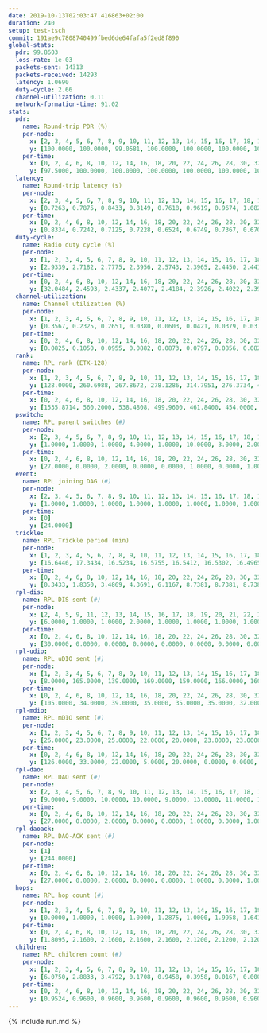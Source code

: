 ```yaml
---
date: 2019-10-13T02:03:47.416863+02:00
duration: 240
setup: test-tsch
commit: 191ae9c7808740499fbed6de64fafa5f2ed8f890
global-stats:
  pdr: 99.8603
  loss-rate: 1e-03
  packets-sent: 14313
  packets-received: 14293
  latency: 1.0690
  duty-cycle: 2.66
  channel-utilization: 0.11
  network-formation-time: 91.02
stats:
  pdr:
    name: Round-trip PDR (%)
    per-node:
      x: [2, 3, 4, 5, 6, 7, 8, 9, 10, 11, 12, 13, 14, 15, 16, 17, 18, 19, 20, 21, 22, 23, 24, 25]
      y: [100.0000, 100.0000, 99.0581, 100.0000, 100.0000, 100.0000, 100.0000, 100.0000, 100.0000, 100.0000, 100.0000, 100.0000, 100.0000, 100.0000, 100.0000, 99.0050, 100.0000, 99.8325, 100.0000, 100.0000, 99.6534, 100.0000, 100.0000, 99.1289]
    per-time:
      x: [0, 2, 4, 6, 8, 10, 12, 14, 16, 18, 20, 22, 24, 26, 28, 30, 32, 34, 36, 38, 40, 42, 44, 46, 48, 50, 52, 54, 56, 58, 60, 62, 64, 66, 68, 70, 72, 74, 76, 78, 80, 82, 84, 86, 88, 90, 92, 94, 96, 98, 100, 102, 104, 106, 108, 110, 112, 114, 116, 118, 120, 122, 124, 126, 128, 130, 132, 134, 136, 138, 140, 142, 144, 146, 148, 150, 152, 154, 156, 158, 160, 162, 164, 166, 168, 170, 172, 174, 176, 178, 180, 182, 184, 186, 188, 190, 192, 194, 196, 198, 200, 202, 204, 206, 208, 210, 212, 214, 216, 218, 220, 222, 224, 226, 228, 230, 232, 234, 236, 238, 240]
      y: [97.5000, 100.0000, 100.0000, 100.0000, 100.0000, 100.0000, 100.0000, 100.0000, 100.0000, 100.0000, 100.0000, 100.0000, 100.0000, 100.0000, 100.0000, 100.0000, 100.0000, 100.0000, 100.0000, 100.0000, 100.0000, 100.0000, 100.0000, 100.0000, 100.0000, 100.0000, 100.0000, 100.0000, 100.0000, 100.0000, 100.0000, 100.0000, 100.0000, 100.0000, 100.0000, 100.0000, 99.1667, 100.0000, 100.0000, 100.0000, 100.0000, 100.0000, 100.0000, 98.3333, 100.0000, 100.0000, 100.0000, 100.0000, 100.0000, 100.0000, 100.0000, 100.0000, 100.0000, 100.0000, 100.0000, 100.0000, 99.1667, 99.1667, 100.0000, 100.0000, 99.1667, 100.0000, 100.0000, 100.0000, 100.0000, 100.0000, 100.0000, 100.0000, 100.0000, 100.0000, 100.0000, 100.0000, 100.0000, 99.1667, 100.0000, 100.0000, 100.0000, 100.0000, 100.0000, 100.0000, 100.0000, 99.1667, 99.1667, 100.0000, 100.0000, 100.0000, 100.0000, 99.1667, 100.0000, 100.0000, 100.0000, 100.0000, 99.1667, 100.0000, 100.0000, 100.0000, 100.0000, 99.1667, 100.0000, 100.0000, 100.0000, 100.0000, 100.0000, 100.0000, 100.0000, 100.0000, 100.0000, 100.0000, 98.3333, 100.0000, 100.0000, 100.0000, 100.0000, 98.3333, 99.1667, 100.0000, 100.0000, 100.0000, 100.0000, 100.0000, null]
  latency:
    name: Round-trip latency (s)
    per-node:
      x: [2, 3, 4, 5, 6, 7, 8, 9, 10, 11, 12, 13, 14, 15, 16, 17, 18, 19, 20, 21, 22, 23, 24, 25]
      y: [0.7263, 0.7875, 0.8433, 0.8149, 0.7618, 0.9619, 0.9674, 1.0824, 0.7844, 0.9312, 1.1160, 0.9406, 0.9356, 1.1685, 0.9968, 1.1272, 1.2794, 1.1977, 1.1998, 1.4111, 1.3350, 1.4343, 1.3992, 1.4752]
    per-time:
      x: [0, 2, 4, 6, 8, 10, 12, 14, 16, 18, 20, 22, 24, 26, 28, 30, 32, 34, 36, 38, 40, 42, 44, 46, 48, 50, 52, 54, 56, 58, 60, 62, 64, 66, 68, 70, 72, 74, 76, 78, 80, 82, 84, 86, 88, 90, 92, 94, 96, 98, 100, 102, 104, 106, 108, 110, 112, 114, 116, 118, 120, 122, 124, 126, 128, 130, 132, 134, 136, 138, 140, 142, 144, 146, 148, 150, 152, 154, 156, 158, 160, 162, 164, 166, 168, 170, 172, 174, 176, 178, 180, 182, 184, 186, 188, 190, 192, 194, 196, 198, 200, 202, 204, 206, 208, 210, 212, 214, 216, 218, 220, 222, 224, 226, 228, 230, 232, 234, 236, 238, 240]
      y: [0.8334, 0.7242, 0.7125, 0.7228, 0.6524, 0.6749, 0.7367, 0.6707, 0.6764, 0.6812, 0.6758, 0.6740, 0.7216, 0.6824, 0.6313, 0.6585, 0.6624, 0.6964, 0.6381, 0.6432, 0.6950, 0.6548, 0.6729, 0.6878, 0.6438, 0.6023, 0.6079, 0.7481, 0.7649, 0.7213, 0.7047, 0.6807, 0.7251, 0.6944, 0.7742, 0.7362, 0.7682, 0.7740, 0.6945, 0.5943, 0.7408, 0.6819, 0.7508, 0.7139, 0.7374, 0.6902, 0.6822, 0.7597, 0.7508, 0.7288, 0.7009, 0.7116, 0.7418, 0.8189, 0.9027, 0.7716, 0.7304, 0.7105, 0.7347, 0.9594, 1.0053, 1.0070, 0.8178, 0.7359, 0.7454, 1.1031, 1.4027, 1.2908, 0.9640, 0.9626, 0.7843, 1.1186, 1.5808, 1.5764, 1.2963, 1.0824, 1.0048, 1.0967, 1.6191, 1.5877, 1.6023, 1.4774, 1.3288, 1.2811, 1.6006, 1.5474, 1.6041, 1.5881, 1.5709, 1.4879, 1.6513, 1.6175, 1.5637, 1.6213, 1.5729, 1.5788, 1.5829, 1.6385, 1.5496, 1.5729, 1.5995, 1.6104, 1.6150, 1.6284, 1.6072, 1.6189, 1.6281, 1.6316, 1.6432, 1.5774, 1.6360, 1.5584, 1.5640, 1.6322, 1.5742, 1.5777, 1.5412, 1.6369, 1.6527, 1.6609, null]
  duty-cycle:
    name: Radio duty cycle (%)
    per-node:
      x: [1, 2, 3, 4, 5, 6, 7, 8, 9, 10, 11, 12, 13, 14, 15, 16, 17, 18, 19, 20, 21, 22, 23, 24, 25]
      y: [2.9339, 2.7182, 2.7775, 2.3956, 2.5743, 2.3965, 2.4450, 2.4414, 2.5746, 2.4957, 2.5834, 2.5684, 2.6345, 2.4879, 2.6934, 2.8588, 2.7311, 2.6605, 2.7722, 2.7740, 2.6822, 2.6333, 2.6972, 2.7546, 2.7597]
    per-time:
      x: [0, 2, 4, 6, 8, 10, 12, 14, 16, 18, 20, 22, 24, 26, 28, 30, 32, 34, 36, 38, 40, 42, 44, 46, 48, 50, 52, 54, 56, 58, 60, 62, 64, 66, 68, 70, 72, 74, 76, 78, 80, 82, 84, 86, 88, 90, 92, 94, 96, 98, 100, 102, 104, 106, 108, 110, 112, 114, 116, 118, 120, 122, 124, 126, 128, 130, 132, 134, 136, 138, 140, 142, 144, 146, 148, 150, 152, 154, 156, 158, 160, 162, 164, 166, 168, 170, 172, 174, 176, 178, 180, 182, 184, 186, 188, 190, 192, 194, 196, 198, 200, 202, 204, 206, 208, 210, 212, 214, 216, 218, 220, 222, 224, 226, 228, 230, 232, 234, 236, 238]
      y: [32.0484, 2.4593, 2.4337, 2.4077, 2.4184, 2.3926, 2.4022, 2.3996, 2.4113, 2.3935, 2.3942, 2.3884, 2.3942, 2.4180, 2.4203, 2.3958, 2.3936, 2.4059, 2.3926, 2.3852, 2.3873, 2.4039, 2.4055, 2.3975, 2.4048, 2.3839, 2.3832, 2.3882, 2.4214, 2.4285, 2.4060, 2.4007, 2.4039, 2.4078, 2.4054, 2.4207, 2.3960, 2.3975, 2.3967, 2.3986, 2.3972, 2.4056, 2.3996, 2.4333, 2.3844, 2.3996, 2.4079, 2.3904, 2.3971, 2.3966, 2.3851, 2.3928, 2.3985, 2.3942, 2.3863, 2.3795, 2.3936, 2.4008, 2.3984, 2.3988, 2.3924, 2.3896, 2.3973, 2.3869, 2.3872, 2.3933, 2.3844, 2.3961, 2.3967, 2.3864, 2.3989, 2.3996, 2.3970, 2.3891, 2.3825, 2.3804, 2.3933, 2.3887, 2.3867, 2.3989, 2.8132, 2.6162, 2.7148, 2.5971, 2.3848, 2.4024, 2.3933, 2.4039, 2.3844, 2.3944, 2.3956, 2.3972, 2.3853, 2.4092, 2.3902, 2.3976, 2.4035, 2.3988, 2.3972, 2.3965, 2.4199, 2.3974, 2.3991, 2.3931, 2.4104, 2.3957, 2.3887, 2.3944, 2.3961, 2.4032, 2.3976, 2.4043, 2.3858, 2.3895, 2.4012, 2.3886, 2.3964, 2.3890, 2.4101, 2.4048]
  channel-utilization:
    name: Channel utilization (%)
    per-node:
      x: [1, 2, 3, 4, 5, 6, 7, 8, 9, 10, 11, 12, 13, 14, 15, 16, 17, 18, 19, 20, 21, 22, 23, 24, 25]
      y: [0.3567, 0.2325, 0.2651, 0.0380, 0.0603, 0.0421, 0.0379, 0.0374, 0.0367, 0.1036, 0.0348, 0.0330, 0.0708, 0.0316, 0.1051, 0.1954, 0.0359, 0.1012, 0.0348, 0.0500, 0.0348, 0.0404, 0.0318, 0.0306, 0.0308]
    per-time:
      x: [0, 2, 4, 6, 8, 10, 12, 14, 16, 18, 20, 22, 24, 26, 28, 30, 32, 34, 36, 38, 40, 42, 44, 46, 48, 50, 52, 54, 56, 58, 60, 62, 64, 66, 68, 70, 72, 74, 76, 78, 80, 82, 84, 86, 88, 90, 92, 94, 96, 98, 100, 102, 104, 106, 108, 110, 112, 114, 116, 118, 120, 122, 124, 126, 128, 130, 132, 134, 136, 138, 140, 142, 144, 146, 148, 150, 152, 154, 156, 158, 160, 162, 164, 166, 168, 170, 172, 174, 176, 178, 180, 182, 184, 186, 188, 190, 192, 194, 196, 198, 200, 202, 204, 206, 208, 210, 212, 214, 216, 218, 220, 222, 224, 226, 228, 230, 232, 234, 236, 238]
      y: [0.0825, 0.1050, 0.0955, 0.0882, 0.0873, 0.0797, 0.0856, 0.0824, 0.0855, 0.0833, 0.0839, 0.0810, 0.0856, 0.0889, 0.0921, 0.0764, 0.0829, 0.0855, 0.0803, 0.0784, 0.0798, 0.0850, 0.0837, 0.0819, 0.0827, 0.0758, 0.0751, 0.0863, 0.0948, 0.0955, 0.0869, 0.0842, 0.0840, 0.0889, 0.0875, 0.0915, 0.0819, 0.0854, 0.0834, 0.0835, 0.0834, 0.0859, 0.0858, 0.0938, 0.0833, 0.0845, 0.0860, 0.0809, 0.0818, 0.0831, 0.0776, 0.0773, 0.0849, 0.0823, 0.0801, 0.0755, 0.0824, 0.0874, 0.0800, 0.0836, 0.0822, 0.0813, 0.0863, 0.0795, 0.0800, 0.0827, 0.0782, 0.0814, 0.0837, 0.0781, 0.0850, 0.0849, 0.0851, 0.0818, 0.0792, 0.0730, 0.0808, 0.0802, 0.0775, 0.0853, 0.2938, 0.1930, 0.2267, 0.1760, 0.0796, 0.0857, 0.0811, 0.0863, 0.0790, 0.0852, 0.0845, 0.0848, 0.0795, 0.0891, 0.0792, 0.0827, 0.0873, 0.0861, 0.0839, 0.0842, 0.0949, 0.0834, 0.0849, 0.0812, 0.0876, 0.0830, 0.0817, 0.0845, 0.0847, 0.0884, 0.0835, 0.0874, 0.0795, 0.0801, 0.0871, 0.0818, 0.0827, 0.0789, 0.0893, 0.0870]
  rank:
    name: RPL rank (ETX-128)
    per-node:
      x: [1, 2, 3, 4, 5, 6, 7, 8, 9, 10, 11, 12, 13, 14, 15, 16, 17, 18, 19, 20, 21, 22, 23, 24, 25]
      y: [128.0000, 260.6988, 267.8672, 278.1286, 314.7951, 276.3734, 415.9760, 413.7078, 439.9132, 331.1950, 469.8264, 407.4398, 455.2645, 456.5560, 429.2025, 446.2408, 445.6958, 562.3306, 571.9588, 571.5950, 620.0455, 840.5851, 686.2794, 677.2769, 682.3140]
    per-time:
      x: [0, 2, 4, 6, 8, 10, 12, 14, 16, 18, 20, 22, 24, 26, 28, 30, 32, 34, 36, 38, 40, 42, 44, 46, 48, 50, 52, 54, 56, 58, 60, 62, 64, 66, 68, 70, 72, 74, 76, 78, 80, 82, 84, 86, 88, 90, 92, 94, 96, 98, 100, 102, 104, 106, 108, 110, 112, 114, 116, 118, 120, 122, 124, 126, 128, 130, 132, 134, 136, 138, 140, 142, 144, 146, 148, 150, 152, 154, 156, 158, 160, 162, 164, 166, 168, 170, 172, 174, 176, 178, 180, 182, 184, 186, 188, 190, 192, 194, 196, 198, 200, 202, 204, 206, 208, 210, 212, 214, 216, 218, 220, 222, 224, 226, 228, 230, 232, 234, 236, 238]
      y: [1535.8714, 560.2000, 538.4808, 499.9600, 461.8400, 454.0000, 454.4400, 453.5294, 444.5800, 446.9800, 441.7000, 442.8000, 453.6800, 456.6923, 444.4200, 439.3600, 439.9400, 442.8800, 443.6400, 443.4423, 445.2600, 446.8200, 446.5200, 441.0000, 439.8800, 436.7200, 436.4400, 446.0000, 448.9200, 456.2600, 453.2800, 446.0600, 453.3529, 444.7000, 454.3333, 456.2000, 454.2800, 457.6800, 457.6000, 453.8039, 451.8235, 455.9216, 454.8269, 452.3800, 452.6000, 450.5400, 461.6792, 444.2600, 445.4400, 438.9020, 431.3000, 426.4600, 426.1765, 425.4000, 423.6200, 422.8200, 420.0800, 427.4118, 429.3600, 438.0200, 436.9400, 444.0200, 447.0000, 445.1400, 444.9808, 444.0600, 441.9600, 439.0588, 438.6000, 438.6000, 436.5200, 436.4200, 439.1600, 437.2745, 443.0600, 436.3200, 433.7000, 439.6800, 437.1200, 436.6800, 436.9000, 275.9057, 272.2355, 285.0659, 437.6800, 436.1000, 434.8200, 435.7000, 438.4600, 448.2308, 438.3800, 444.1200, 436.8800, 434.7843, 434.0200, 435.5600, 437.3200, 440.5294, 442.4000, 440.9800, 438.4902, 441.0400, 445.1961, 437.3200, 435.6800, 434.1400, 431.3000, 438.2000, 435.7600, 439.1600, 437.6200, 440.1800, 442.6200, 456.1400, 478.4314, 471.0392, 467.8431, 461.8627, 455.3889, 453.4118]
  pswitch:
    name: RPL parent switches (#)
    per-node:
      x: [2, 3, 4, 5, 6, 7, 8, 9, 10, 11, 12, 13, 14, 15, 16, 17, 18, 19, 20, 21, 22, 23, 24, 25]
      y: [1.0000, 1.0000, 1.0000, 4.0000, 1.0000, 10.0000, 3.0000, 2.0000, 1.0000, 2.0000, 1.0000, 2.0000, 1.0000, 2.0000, 5.0000, 1.0000, 5.0000, 4.0000, 3.0000, 3.0000, 1.0000, 8.0000, 3.0000, 3.0000]
    per-time:
      x: [0, 2, 4, 6, 8, 10, 12, 14, 16, 18, 20, 22, 24, 26, 28, 30, 32, 34, 36, 38, 40, 42, 44, 46, 48, 50, 52, 54, 56, 58, 60, 62, 64, 66, 68, 70, 72, 74, 76, 78, 80, 82, 84, 86, 88, 90, 92, 94, 96, 98, 100, 102, 104, 106, 108, 110, 112, 114, 116, 118, 120, 122, 124, 126, 128, 130, 132, 134, 136, 138, 140, 142, 144, 146, 148, 150, 152, 154, 156, 158, 160, 162, 164, 166, 168, 170, 172, 174, 176, 178, 180, 182, 184, 186, 188, 190, 192, 194, 196, 198, 200, 202, 204, 206, 208, 210, 212, 214, 216, 218, 220, 222, 224, 226, 228, 230, 232, 234, 236, 238]
      y: [27.0000, 0.0000, 2.0000, 0.0000, 0.0000, 1.0000, 0.0000, 1.0000, 0.0000, 0.0000, 0.0000, 0.0000, 0.0000, 2.0000, 0.0000, 0.0000, 0.0000, 0.0000, 0.0000, 2.0000, 0.0000, 0.0000, 0.0000, 0.0000, 0.0000, 0.0000, 0.0000, 1.0000, 0.0000, 0.0000, 0.0000, 0.0000, 1.0000, 0.0000, 1.0000, 0.0000, 0.0000, 0.0000, 0.0000, 1.0000, 1.0000, 1.0000, 2.0000, 0.0000, 0.0000, 0.0000, 3.0000, 0.0000, 0.0000, 1.0000, 0.0000, 0.0000, 1.0000, 0.0000, 0.0000, 0.0000, 0.0000, 1.0000, 0.0000, 0.0000, 0.0000, 0.0000, 0.0000, 0.0000, 2.0000, 0.0000, 0.0000, 1.0000, 0.0000, 0.0000, 0.0000, 0.0000, 0.0000, 1.0000, 0.0000, 0.0000, 0.0000, 0.0000, 0.0000, 0.0000, 0.0000, 0.0000, 0.0000, 0.0000, 0.0000, 0.0000, 0.0000, 0.0000, 0.0000, 2.0000, 0.0000, 0.0000, 0.0000, 1.0000, 0.0000, 0.0000, 0.0000, 1.0000, 0.0000, 0.0000, 1.0000, 0.0000, 1.0000, 0.0000, 0.0000, 0.0000, 0.0000, 0.0000, 0.0000, 0.0000, 0.0000, 0.0000, 0.0000, 0.0000, 1.0000, 1.0000, 1.0000, 1.0000, 4.0000, 1.0000]
  event:
    name: RPL joining DAG (#)
    per-node:
      x: [2, 3, 4, 5, 6, 7, 8, 9, 10, 11, 12, 13, 14, 15, 16, 17, 18, 19, 20, 21, 22, 23, 24, 25]
      y: [1.0000, 1.0000, 1.0000, 1.0000, 1.0000, 1.0000, 1.0000, 1.0000, 1.0000, 1.0000, 1.0000, 1.0000, 1.0000, 1.0000, 1.0000, 1.0000, 1.0000, 1.0000, 1.0000, 1.0000, 1.0000, 1.0000, 1.0000, 1.0000]
    per-time:
      x: [0]
      y: [24.0000]
  trickle:
    name: RPL Trickle period (min)
    per-node:
      x: [1, 2, 3, 4, 5, 6, 7, 8, 9, 10, 11, 12, 13, 14, 15, 16, 17, 18, 19, 20, 21, 22, 23, 24, 25]
      y: [16.6446, 17.3434, 16.5234, 16.5755, 16.5412, 16.5302, 16.4965, 16.5829, 16.5290, 16.5392, 16.5262, 16.5302, 16.4548, 16.5234, 16.4906, 16.5384, 16.5717, 16.4177, 16.5840, 16.5984, 16.5623, 16.5041, 16.5543, 16.5803, 16.5803]
    per-time:
      x: [0, 2, 4, 6, 8, 10, 12, 14, 16, 18, 20, 22, 24, 26, 28, 30, 32, 34, 36, 38, 40, 42, 44, 46, 48, 50, 52, 54, 56, 58, 60, 62, 64, 66, 68, 70, 72, 74, 76, 78, 80, 82, 84, 86, 88, 90, 92, 94, 96, 98, 100, 102, 104, 106, 108, 110, 112, 114, 116, 118, 120, 122, 124, 126, 128, 130, 132, 134, 136, 138, 140, 142, 144, 146, 148, 150, 152, 154, 156, 158, 160, 162, 164, 166, 168, 170, 172, 174, 176, 178, 180, 182, 184, 186, 188, 190, 192, 194, 196, 198, 200, 202, 204, 206, 208, 210, 212, 214, 216, 218, 220, 222, 224, 226, 228, 230, 232, 234, 236, 238]
      y: [0.3433, 1.8350, 3.4869, 4.3691, 6.1167, 8.7381, 8.7381, 8.7381, 9.2624, 17.4763, 17.4763, 17.4763, 17.4763, 17.4763, 17.4763, 17.4763, 17.4763, 17.4763, 17.4763, 17.4763, 17.4763, 17.4763, 17.4763, 17.4763, 17.4763, 17.4763, 17.4763, 17.4763, 17.4763, 17.4763, 17.4763, 17.4763, 17.4763, 17.4763, 17.4763, 17.4763, 17.4763, 17.4763, 17.4763, 17.4763, 17.4763, 17.4763, 17.4763, 17.4763, 17.4763, 17.4763, 17.4763, 17.4763, 17.4763, 17.4763, 17.4763, 17.4763, 17.4763, 17.4763, 17.4763, 17.4763, 17.4763, 17.4763, 17.4763, 17.4763, 17.4763, 17.4763, 17.4763, 17.4763, 17.4763, 17.4763, 17.4763, 17.4763, 17.4763, 17.4763, 17.4763, 17.4763, 17.4763, 17.4763, 17.4763, 17.4763, 17.4763, 17.4763, 17.4763, 17.4763, 17.4763, 17.4763, 17.4763, 17.4763, 17.4763, 17.4763, 17.4763, 17.4763, 17.4763, 17.4763, 17.4763, 17.4763, 17.4763, 17.4763, 17.4763, 17.4763, 17.4763, 17.4763, 17.4763, 17.4763, 17.4763, 17.4763, 17.4763, 17.4763, 17.4763, 17.4763, 17.4763, 17.4763, 17.4763, 17.4763, 17.4763, 17.4763, 17.4763, 17.4763, 17.4763, 17.4763, 17.4763, 17.4763, 17.4763, 17.4763]
  rpl-dis:
    name: RPL DIS sent (#)
    per-node:
      x: [2, 4, 5, 9, 11, 12, 13, 14, 15, 16, 17, 18, 19, 20, 21, 22, 23, 24, 25]
      y: [6.0000, 1.0000, 1.0000, 2.0000, 1.0000, 1.0000, 1.0000, 1.0000, 1.0000, 1.0000, 2.0000, 2.0000, 2.0000, 2.0000, 1.0000, 2.0000, 2.0000, 3.0000, 3.0000]
    per-time:
      x: [0, 2, 4, 6, 8, 10, 12, 14, 16, 18, 20, 22, 24, 26, 28, 30, 32, 34, 36, 38, 40, 42, 44, 46, 48, 50, 52, 54, 56, 58, 60, 62, 64, 66, 68, 70, 72, 74, 76, 78, 80, 82, 84, 86, 88, 90, 92, 94, 96, 98, 100, 102, 104, 106, 108, 110, 112, 114, 116, 118, 120, 122, 124, 126, 128, 130, 132, 134, 136, 138, 140, 142, 144, 146, 148, 150, 152, 154, 156, 158, 160, 162, 164, 166]
      y: [30.0000, 0.0000, 0.0000, 0.0000, 0.0000, 0.0000, 0.0000, 0.0000, 0.0000, 0.0000, 0.0000, 0.0000, 0.0000, 0.0000, 0.0000, 0.0000, 0.0000, 0.0000, 0.0000, 0.0000, 0.0000, 0.0000, 0.0000, 0.0000, 0.0000, 0.0000, 0.0000, 0.0000, 0.0000, 0.0000, 0.0000, 0.0000, 0.0000, 0.0000, 0.0000, 0.0000, 0.0000, 0.0000, 0.0000, 0.0000, 0.0000, 0.0000, 0.0000, 0.0000, 0.0000, 0.0000, 0.0000, 0.0000, 0.0000, 0.0000, 0.0000, 0.0000, 0.0000, 0.0000, 0.0000, 0.0000, 0.0000, 0.0000, 0.0000, 0.0000, 0.0000, 0.0000, 0.0000, 0.0000, 0.0000, 0.0000, 0.0000, 0.0000, 0.0000, 0.0000, 0.0000, 0.0000, 0.0000, 0.0000, 0.0000, 0.0000, 0.0000, 0.0000, 0.0000, 0.0000, 0.0000, 1.0000, 1.0000, 3.0000]
  rpl-udio:
    name: RPL uDIO sent (#)
    per-node:
      x: [1, 2, 3, 4, 5, 6, 7, 8, 9, 10, 11, 12, 13, 14, 15, 16, 17, 18, 19, 20, 21, 22, 23, 24, 25]
      y: [8.0000, 165.0000, 139.0000, 169.0000, 159.0000, 166.0000, 160.0000, 171.0000, 162.0000, 160.0000, 164.0000, 161.0000, 171.0000, 169.0000, 163.0000, 156.0000, 177.0000, 166.0000, 172.0000, 166.0000, 159.0000, 170.0000, 170.0000, 165.0000, 167.0000]
    per-time:
      x: [0, 2, 4, 6, 8, 10, 12, 14, 16, 18, 20, 22, 24, 26, 28, 30, 32, 34, 36, 38, 40, 42, 44, 46, 48, 50, 52, 54, 56, 58, 60, 62, 64, 66, 68, 70, 72, 74, 76, 78, 80, 82, 84, 86, 88, 90, 92, 94, 96, 98, 100, 102, 104, 106, 108, 110, 112, 114, 116, 118, 120, 122, 124, 126, 128, 130, 132, 134, 136, 138, 140, 142, 144, 146, 148, 150, 152, 154, 156, 158, 160, 162, 164, 166, 168, 170, 172, 174, 176, 178, 180, 182, 184, 186, 188, 190, 192, 194, 196, 198, 200, 202, 204, 206, 208, 210, 212, 214, 216, 218, 220, 222, 224, 226, 228, 230, 232, 234, 236, 238, 240]
      y: [105.0000, 34.0000, 39.0000, 35.0000, 35.0000, 35.0000, 32.0000, 28.0000, 36.0000, 36.0000, 31.0000, 29.0000, 34.0000, 26.0000, 35.0000, 32.0000, 35.0000, 31.0000, 34.0000, 29.0000, 26.0000, 30.0000, 32.0000, 31.0000, 33.0000, 31.0000, 35.0000, 29.0000, 28.0000, 35.0000, 33.0000, 32.0000, 31.0000, 29.0000, 38.0000, 33.0000, 35.0000, 29.0000, 30.0000, 33.0000, 38.0000, 32.0000, 34.0000, 33.0000, 34.0000, 33.0000, 33.0000, 33.0000, 31.0000, 36.0000, 31.0000, 30.0000, 35.0000, 34.0000, 30.0000, 34.0000, 35.0000, 26.0000, 31.0000, 30.0000, 35.0000, 26.0000, 35.0000, 36.0000, 33.0000, 28.0000, 38.0000, 30.0000, 30.0000, 31.0000, 32.0000, 36.0000, 28.0000, 35.0000, 31.0000, 29.0000, 32.0000, 30.0000, 29.0000, 33.0000, 31.0000, 40.0000, 38.0000, 31.0000, 33.0000, 35.0000, 35.0000, 34.0000, 31.0000, 32.0000, 31.0000, 33.0000, 31.0000, 35.0000, 29.0000, 32.0000, 35.0000, 32.0000, 34.0000, 34.0000, 32.0000, 33.0000, 32.0000, 32.0000, 29.0000, 35.0000, 29.0000, 33.0000, 34.0000, 32.0000, 32.0000, 27.0000, 30.0000, 30.0000, 30.0000, 33.0000, 31.0000, 37.0000, 30.0000, 33.0000, 1.0000]
  rpl-mdio:
    name: RPL mDIO sent (#)
    per-node:
      x: [1, 2, 3, 4, 5, 6, 7, 8, 9, 10, 11, 12, 13, 14, 15, 16, 17, 18, 19, 20, 21, 22, 23, 24, 25]
      y: [26.0000, 23.0000, 25.0000, 22.0000, 20.0000, 23.0000, 23.0000, 21.0000, 20.0000, 22.0000, 21.0000, 21.0000, 22.0000, 22.0000, 23.0000, 22.0000, 21.0000, 22.0000, 20.0000, 20.0000, 22.0000, 21.0000, 21.0000, 21.0000, 20.0000]
    per-time:
      x: [0, 2, 4, 6, 8, 10, 12, 14, 16, 18, 20, 22, 24, 26, 28, 30, 32, 34, 36, 38, 40, 42, 44, 46, 48, 50, 52, 54, 56, 58, 60, 62, 64, 66, 68, 70, 72, 74, 76, 78, 80, 82, 84, 86, 88, 90, 92, 94, 96, 98, 100, 102, 104, 106, 108, 110, 112, 114, 116, 118, 120, 122, 124, 126, 128, 130, 132, 134, 136, 138, 140, 142, 144, 146, 148, 150, 152, 154, 156, 158, 160, 162, 164, 166, 168, 170, 172, 174, 176, 178, 180, 182, 184, 186, 188, 190, 192, 194, 196, 198, 200, 202, 204, 206, 208, 210, 212, 214, 216, 218, 220, 222, 224, 226, 228, 230, 232, 234, 236, 238, 240]
      y: [126.0000, 33.0000, 22.0000, 5.0000, 20.0000, 0.0000, 0.0000, 10.0000, 14.0000, 1.0000, 0.0000, 0.0000, 0.0000, 0.0000, 7.0000, 5.0000, 8.0000, 5.0000, 0.0000, 0.0000, 0.0000, 0.0000, 8.0000, 4.0000, 5.0000, 6.0000, 2.0000, 0.0000, 0.0000, 0.0000, 0.0000, 9.0000, 7.0000, 3.0000, 6.0000, 0.0000, 0.0000, 0.0000, 0.0000, 1.0000, 8.0000, 8.0000, 3.0000, 5.0000, 0.0000, 0.0000, 0.0000, 0.0000, 1.0000, 4.0000, 7.0000, 7.0000, 6.0000, 0.0000, 0.0000, 0.0000, 0.0000, 6.0000, 9.0000, 7.0000, 2.0000, 1.0000, 0.0000, 0.0000, 0.0000, 1.0000, 4.0000, 8.0000, 8.0000, 4.0000, 0.0000, 0.0000, 0.0000, 0.0000, 1.0000, 5.0000, 7.0000, 5.0000, 7.0000, 0.0000, 0.0000, 1.0000, 0.0000, 2.0000, 4.0000, 5.0000, 6.0000, 8.0000, 0.0000, 0.0000, 0.0000, 0.0000, 4.0000, 6.0000, 3.0000, 11.0000, 1.0000, 0.0000, 0.0000, 0.0000, 1.0000, 6.0000, 2.0000, 4.0000, 11.0000, 1.0000, 0.0000, 0.0000, 0.0000, 3.0000, 9.0000, 3.0000, 3.0000, 7.0000, 0.0000, 0.0000, 0.0000, 0.0000, 4.0000, 7.0000, 1.0000]
  rpl-dao:
    name: RPL DAO sent (#)
    per-node:
      x: [2, 3, 4, 5, 6, 7, 8, 9, 10, 11, 12, 13, 14, 15, 16, 17, 18, 19, 20, 21, 22, 23, 24, 25]
      y: [9.0000, 9.0000, 10.0000, 10.0000, 9.0000, 13.0000, 11.0000, 10.0000, 9.0000, 10.0000, 9.0000, 10.0000, 10.0000, 11.0000, 11.0000, 9.0000, 12.0000, 11.0000, 10.0000, 10.0000, 9.0000, 13.0000, 10.0000, 11.0000]
    per-time:
      x: [0, 2, 4, 6, 8, 10, 12, 14, 16, 18, 20, 22, 24, 26, 28, 30, 32, 34, 36, 38, 40, 42, 44, 46, 48, 50, 52, 54, 56, 58, 60, 62, 64, 66, 68, 70, 72, 74, 76, 78, 80, 82, 84, 86, 88, 90, 92, 94, 96, 98, 100, 102, 104, 106, 108, 110, 112, 114, 116, 118, 120, 122, 124, 126, 128, 130, 132, 134, 136, 138, 140, 142, 144, 146, 148, 150, 152, 154, 156, 158, 160, 162, 164, 166, 168, 170, 172, 174, 176, 178, 180, 182, 184, 186, 188, 190, 192, 194, 196, 198, 200, 202, 204, 206, 208, 210, 212, 214, 216, 218, 220, 222, 224, 226, 228, 230, 232, 234, 236, 238]
      y: [27.0000, 0.0000, 2.0000, 0.0000, 0.0000, 1.0000, 0.0000, 1.0000, 0.0000, 0.0000, 0.0000, 0.0000, 0.0000, 2.0000, 19.0000, 0.0000, 0.0000, 1.0000, 0.0000, 2.0000, 0.0000, 1.0000, 0.0000, 0.0000, 0.0000, 0.0000, 0.0000, 2.0000, 13.0000, 5.0000, 0.0000, 1.0000, 1.0000, 2.0000, 1.0000, 1.0000, 0.0000, 0.0000, 0.0000, 1.0000, 1.0000, 2.0000, 11.0000, 6.0000, 0.0000, 1.0000, 3.0000, 1.0000, 1.0000, 1.0000, 1.0000, 0.0000, 1.0000, 0.0000, 0.0000, 0.0000, 4.0000, 14.0000, 0.0000, 0.0000, 2.0000, 1.0000, 2.0000, 1.0000, 3.0000, 0.0000, 0.0000, 1.0000, 0.0000, 0.0000, 3.0000, 11.0000, 2.0000, 1.0000, 0.0000, 2.0000, 1.0000, 1.0000, 2.0000, 0.0000, 0.0000, 2.0000, 0.0000, 0.0000, 1.0000, 8.0000, 6.0000, 1.0000, 0.0000, 3.0000, 0.0000, 2.0000, 0.0000, 3.0000, 0.0000, 1.0000, 1.0000, 1.0000, 0.0000, 6.0000, 9.0000, 0.0000, 1.0000, 2.0000, 1.0000, 2.0000, 0.0000, 2.0000, 0.0000, 1.0000, 0.0000, 1.0000, 0.0000, 3.0000, 11.0000, 3.0000, 2.0000, 3.0000, 5.0000, 2.0000]
  rpl-daoack:
    name: RPL DAO-ACK sent (#)
    per-node:
      x: [1]
      y: [244.0000]
    per-time:
      x: [0, 2, 4, 6, 8, 10, 12, 14, 16, 18, 20, 22, 24, 26, 28, 30, 32, 34, 36, 38, 40, 42, 44, 46, 48, 50, 52, 54, 56, 58, 60, 62, 64, 66, 68, 70, 72, 74, 76, 78, 80, 82, 84, 86, 88, 90, 92, 94, 96, 98, 100, 102, 104, 106, 108, 110, 112, 114, 116, 118, 120, 122, 124, 126, 128, 130, 132, 134, 136, 138, 140, 142, 144, 146, 148, 150, 152, 154, 156, 158, 160, 162, 164, 166, 168, 170, 172, 174, 176, 178, 180, 182, 184, 186, 188, 190, 192, 194, 196, 198, 200, 202, 204, 206, 208, 210, 212, 214, 216, 218, 220, 222, 224, 226, 228, 230, 232, 234, 236, 238]
      y: [27.0000, 0.0000, 2.0000, 0.0000, 0.0000, 1.0000, 0.0000, 1.0000, 0.0000, 0.0000, 0.0000, 0.0000, 0.0000, 2.0000, 19.0000, 0.0000, 0.0000, 1.0000, 0.0000, 2.0000, 0.0000, 1.0000, 0.0000, 0.0000, 0.0000, 0.0000, 0.0000, 2.0000, 13.0000, 5.0000, 0.0000, 1.0000, 1.0000, 2.0000, 1.0000, 1.0000, 0.0000, 0.0000, 0.0000, 1.0000, 1.0000, 2.0000, 11.0000, 6.0000, 0.0000, 1.0000, 3.0000, 1.0000, 1.0000, 1.0000, 1.0000, 0.0000, 1.0000, 0.0000, 0.0000, 0.0000, 4.0000, 14.0000, 0.0000, 0.0000, 2.0000, 1.0000, 2.0000, 1.0000, 3.0000, 0.0000, 0.0000, 1.0000, 0.0000, 0.0000, 3.0000, 11.0000, 2.0000, 1.0000, 0.0000, 2.0000, 1.0000, 1.0000, 2.0000, 0.0000, 0.0000, 2.0000, 0.0000, 0.0000, 1.0000, 8.0000, 6.0000, 1.0000, 0.0000, 3.0000, 0.0000, 2.0000, 0.0000, 3.0000, 0.0000, 1.0000, 1.0000, 1.0000, 0.0000, 6.0000, 9.0000, 0.0000, 1.0000, 2.0000, 1.0000, 2.0000, 0.0000, 2.0000, 0.0000, 1.0000, 0.0000, 1.0000, 0.0000, 3.0000, 10.0000, 2.0000, 2.0000, 3.0000, 5.0000, 2.0000]
  hops:
    name: RPL hop count (#)
    per-node:
      x: [1, 2, 3, 4, 5, 6, 7, 8, 9, 10, 11, 12, 13, 14, 15, 16, 17, 18, 19, 20, 21, 22, 23, 24, 25]
      y: [0.0000, 1.0000, 1.0000, 1.0000, 1.2875, 1.0000, 1.9958, 1.6417, 2.0000, 1.0000, 2.0000, 2.0000, 2.0000, 2.0000, 2.0417, 2.0000, 2.0000, 2.9917, 3.0000, 3.0000, 3.0000, 3.0000, 3.9958, 3.9958, 3.9958]
    per-time:
      x: [0, 2, 4, 6, 8, 10, 12, 14, 16, 18, 20, 22, 24, 26, 28, 30, 32, 34, 36, 38, 40, 42, 44, 46, 48, 50, 52, 54, 56, 58, 60, 62, 64, 66, 68, 70, 72, 74, 76, 78, 80, 82, 84, 86, 88, 90, 92, 94, 96, 98, 100, 102, 104, 106, 108, 110, 112, 114, 116, 118, 120, 122, 124, 126, 128, 130, 132, 134, 136, 138, 140, 142, 144, 146, 148, 150, 152, 154, 156, 158, 160, 162, 164, 166, 168, 170, 172, 174, 176, 178, 180, 182, 184, 186, 188, 190, 192, 194, 196, 198, 200, 202, 204, 206, 208, 210, 212, 214, 216, 218, 220, 222, 224, 226, 228, 230, 232, 234, 236, 238]
      y: [1.8095, 2.1600, 2.1600, 2.1600, 2.1600, 2.1200, 2.1200, 2.1200, 2.1200, 2.1200, 2.1200, 2.1200, 2.1200, 2.1200, 2.1200, 2.1200, 2.1200, 2.1200, 2.1200, 2.1200, 2.1200, 2.1200, 2.1200, 2.1200, 2.1200, 2.1200, 2.1200, 2.1200, 2.1200, 2.1200, 2.1200, 2.1200, 2.1200, 2.1200, 2.1000, 2.0800, 2.0800, 2.0800, 2.0800, 2.0800, 2.0800, 2.0800, 2.0800, 2.1200, 2.1200, 2.1200, 2.1200, 2.1200, 2.1200, 2.1200, 2.1200, 2.1200, 2.1200, 2.1200, 2.1200, 2.1200, 2.1200, 2.1200, 2.1200, 2.1200, 2.1200, 2.1200, 2.1200, 2.1200, 2.1200, 2.1200, 2.1200, 2.1200, 2.1200, 2.1200, 2.1200, 2.1200, 2.1200, 2.1200, 2.1200, 2.1200, 2.1200, 2.1200, 2.1200, 2.1200, 2.1200, 2.1200, 2.1200, 2.1200, 2.1200, 2.1200, 2.1200, 2.1200, 2.1200, 2.1200, 2.1200, 2.1200, 2.1200, 2.1200, 2.1200, 2.1200, 2.1200, 2.1200, 2.1200, 2.1200, 2.1200, 2.1200, 2.1200, 2.1200, 2.1200, 2.1200, 2.1200, 2.1200, 2.1200, 2.1200, 2.1200, 2.1200, 2.1200, 2.1200, 2.1200, 2.1200, 2.1200, 2.1200, 2.1200, 2.1200]
  children:
    name: RPL children count (#)
    per-node:
      x: [1, 2, 3, 4, 5, 6, 7, 8, 9, 10, 11, 12, 13, 14, 15, 16, 17, 18, 19, 20, 21, 22, 23, 24, 25]
      y: [6.0750, 2.8833, 3.4792, 0.1708, 0.9458, 0.3958, 0.0167, 0.0000, 0.0000, 2.0125, 0.0000, 0.0417, 0.3875, 0.0000, 1.0458, 3.4792, 0.0460, 2.1583, 0.0335, 0.5439, 0.0000, 0.2552, 0.0000, 0.0000, 0.0000]
    per-time:
      x: [0, 2, 4, 6, 8, 10, 12, 14, 16, 18, 20, 22, 24, 26, 28, 30, 32, 34, 36, 38, 40, 42, 44, 46, 48, 50, 52, 54, 56, 58, 60, 62, 64, 66, 68, 70, 72, 74, 76, 78, 80, 82, 84, 86, 88, 90, 92, 94, 96, 98, 100, 102, 104, 106, 108, 110, 112, 114, 116, 118, 120, 122, 124, 126, 128, 130, 132, 134, 136, 138, 140, 142, 144, 146, 148, 150, 152, 154, 156, 158, 160, 162, 164, 166, 168, 170, 172, 174, 176, 178, 180, 182, 184, 186, 188, 190, 192, 194, 196, 198, 200, 202, 204, 206, 208, 210, 212, 214, 216, 218, 220, 222, 224, 226, 228, 230, 232, 234, 236, 238]
      y: [0.9524, 0.9600, 0.9600, 0.9600, 0.9600, 0.9600, 0.9600, 0.9600, 0.9600, 0.9600, 0.9600, 0.9600, 0.9600, 0.9600, 0.9600, 0.9600, 0.9600, 0.9600, 0.9600, 0.9600, 0.9600, 0.9600, 0.9600, 0.9600, 0.9600, 0.9600, 0.9600, 0.9600, 0.9600, 0.9600, 0.9600, 0.9600, 0.9600, 0.9600, 0.9600, 0.9600, 0.9600, 0.9600, 0.9600, 0.9600, 0.9600, 0.9600, 0.9600, 0.9600, 0.9600, 0.9600, 0.9600, 0.9600, 0.9600, 0.9600, 0.9600, 0.9600, 0.9600, 0.9600, 0.9600, 0.9600, 0.9600, 0.9600, 0.9600, 0.9600, 0.9600, 0.9600, 0.9600, 0.9600, 0.9600, 0.9600, 0.9600, 0.9600, 0.9600, 0.9600, 0.9600, 0.9600, 0.9600, 0.9600, 0.9600, 0.9600, 0.9600, 0.9600, 0.9600, 0.9600, 0.9600, 0.9600, 0.9600, 0.9600, 0.9600, 0.9600, 0.9600, 0.9600, 0.9600, 0.9600, 0.9600, 0.9600, 0.9600, 0.9600, 0.9600, 0.9600, 0.9600, 0.9600, 0.9600, 0.9600, 0.9600, 0.9600, 0.9600, 0.9600, 0.9600, 0.9600, 0.9600, 0.9600, 0.9600, 0.9600, 0.9600, 0.9600, 0.9600, 0.9600, 0.9600, 0.9600, 0.9600, 0.9600, 0.9600, 0.9600]
---
```


{% include run.md %}
